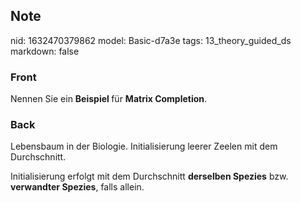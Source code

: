 ## Note
nid: 1632470379862
model: Basic-d7a3e
tags: 13_theory_guided_ds
markdown: false

### Front
Nennen Sie ein <b>Beispiel </b>für <b>Matrix Completion</b>.

### Back
Lebensbaum in der Biologie. Initialisierung leerer Zeelen mit dem
Durchschnitt.
<div>
  Initialisierung erfolgt mit dem Durchschnitt <b>derselben
  Spezies</b> bzw. <b>verwandter Spezies</b>, falls allein.
</div>
